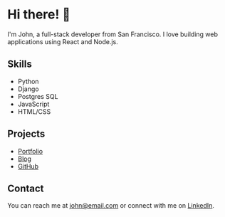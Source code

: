 # Hi there! 👋

I'm John, a full-stack developer from San Francisco. I love building web applications using React and Node.js.

## Skills

- Python
- Django
- Postgres SQL
- JavaScript
- HTML/CSS

## Projects

- [Portfolio](https://johnportfolio.com)
- [Blog](https://johnblog.com)
- [GitHub](https://github.com/john)

## Contact

You can reach me at john@email.com or connect with me on [LinkedIn](https://www.linkedin.com/in/john/).

